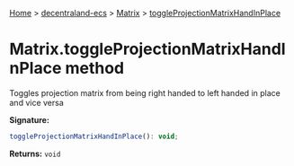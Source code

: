 [Home](./index) &gt; [decentraland-ecs](./decentraland-ecs.md) &gt; [Matrix](./decentraland-ecs.matrix.md) &gt; [toggleProjectionMatrixHandInPlace](./decentraland-ecs.matrix.toggleprojectionmatrixhandinplace.md)

# Matrix.toggleProjectionMatrixHandInPlace method

Toggles projection matrix from being right handed to left handed in place and vice versa

**Signature:**
```javascript
toggleProjectionMatrixHandInPlace(): void;
```
**Returns:** `void`

